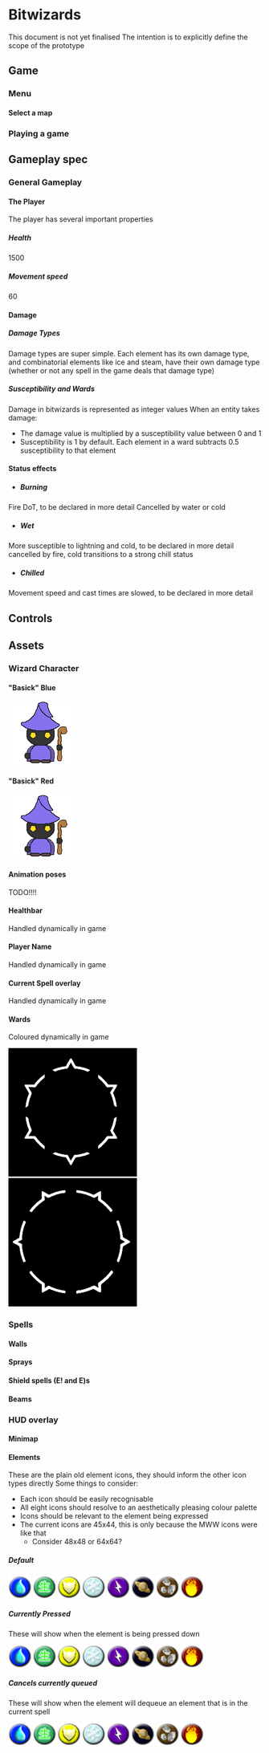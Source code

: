 # Bitwizards

This document is not yet finalised
The intention is to explicitly define the scope of the prototype

## Game
### Menu
#### Select a map
### Playing a game

## Gameplay spec
### General Gameplay
#### The Player
The player has several important properties
##### Health
1500
##### Movement speed
60
#### Damage
##### Damage Types
Damage types are super simple. Each element has its own damage type, and combinatorial elements like ice and steam, have their own damage type (whether or not any spell in the game deals that damage type)
##### Susceptibility and Wards
Damage in bitwizards is represented as integer values
When an entity takes damage:
- The damage value is multiplied by a susceptibility value between 0 and 1
- Susceptibility is 1 by default. Each element in a ward subtracts 0.5 susceptibility to that element
#### Status effects
- ##### Burning
Fire DoT, to be declared in more detail
Cancelled by water or cold
- ##### Wet
More susceptible to lightning and cold, to be declared in more detail
cancelled by fire, cold transitions to a strong chill status
- ##### Chilled
Movement speed and cast times are slowed, to be declared in more detail
## Controls

## Assets
### Wizard Character
#### "Basick" Blue
![Basick 1](/resources/images/wizards/basick_blue.png)
#### "Basick" Red
![Basick 2](/resources/images/wizards/basick_red.png)
#### Animation poses
TODO!!!!
#### Healthbar
Handled dynamically in game
#### Player Name
Handled dynamically in game
#### Current Spell overlay
Handled dynamically in game
#### Wards
Coloured dynamically in game

![inner part of the ward](/resources/images/wards/inner_alpha.png)
![outer part of the ward](/resources/images/wards/outer_alpha.png)
### Spells
#### Walls
#### Sprays
#### Shield spells (E! and E)s
#### Beams
### HUD overlay
#### Minimap
#### Elements
These are the plain old element icons, they should inform the other icon types directly
Some things to consider:
- Each icon should be easily recognisable
- All eight icons should resolve to an aesthetically pleasing colour palette
- Icons should be relevant to the element being expressed
- The current icons are 45x44, this is only because the MWW icons were like that
  - Consider 48x48 or 64x64?

##### Default
![water](/resources/images/elements/water.png)
![life](/resources/images/elements/life.png)
![shield](/resources/images/elements/shield.png)
![cold](/resources/images/elements/cold.png)
![lightning](/resources/images/elements/lightning.png)
![death](/resources/images/elements/death.png)
![earth](/resources/images/elements/earth.png)
![fire](/resources/images/elements/fire.png)

##### Currently Pressed
These will show when the element is being pressed down

![water](/resources/images/elements/pressed/water.png)
![life](/resources/images/elements/pressed/life.png)
![shield](/resources/images/elements/pressed/shield.png)
![cold](/resources/images/elements/pressed/cold.png)
![lightning](/resources/images/elements/pressed/lightning.png)
![death](/resources/images/elements/pressed/death.png)
![earth](/resources/images/elements/pressed/earth.png)
![fire](/resources/images/elements/pressed/fire.png)

##### Cancels currently queued
These will show when the element will dequeue an element that is in the current spell

![water](/resources/images/elements/cancelling/water.png)
![life](/resources/images/elements/cancelling/life.png)
![shield](/resources/images/elements/cancelling/shield.png)
![cold](/resources/images/elements/cancelling/cold.png)
![lightning](/resources/images/elements/cancelling/lightning.png)
![death](/resources/images/elements/cancelling/death.png)
![earth](/resources/images/elements/cancelling/earth.png)
![fire](/resources/images/elements/cancelling/fire.png)
